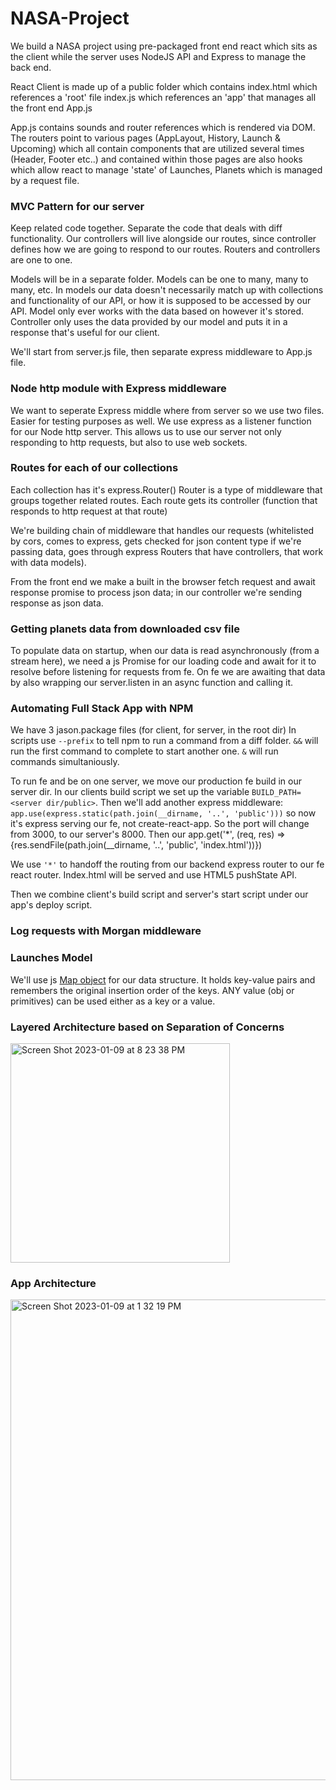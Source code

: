 # NASA-Project

We build a NASA project using pre-packaged front end react which sits as the client while the server uses NodeJS API and Express to manage the back end.

React Client is made up of a public folder which contains index.html which references a 'root' file index.js which references an 'app' that manages all the front end App.js

App.js contains sounds and router references which is rendered via DOM. The routers point to various pages (AppLayout, History, Launch & Upcoming) which all contain components that are utilized several times (Header, Footer etc..) and contained within those pages are also hooks which allow react to manage 'state' of Launches, Planets which is managed by a request file.


### MVC Pattern for our server

Keep related code together. Separate the code that deals with diff functionality.
Our controllers will live alongside our routes, since controller defines how we are going to respond to our routes. Routers and controllers are one to one.

Models will be in a separate folder. Models can be one to many, many to many, etc. In models our data doesn't necessarily match up with collections and functionality of our API, or how it is supposed to be accessed by our API. Model only ever works with the data based on however it's stored. Controller only uses the data provided by our model and puts it in a response that's useful for our client.

We'll start from server.js file, then separate express middleware to App.js file.

### Node http module with Express middleware

We want to seperate Express middle where from server so we use two files. Easier for testing purposes as well.
We use express as a listener function for our Node http server. This allows us to use our server not only responding to http requests, but also to use web sockets.

### Routes for each of our collections

Each collection has it's express.Router()
Router is a type of middleware that groups together related routes.
Each route gets its controller (function that responds to http request at that route)

We're building chain of middleware that handles our requests (whitelisted by cors, comes to express, gets checked for json content type if we're passing data, goes through express Routers that have controllers, that work with data models).

From the front end we make a built in the browser fetch request and await response promise to process json data; in our controller we're sending response as json data.

### Getting planets data from downloaded csv file

To populate data on startup, when our data is read asynchronously (from a stream here), we need a js Promise for our loading code and await for it to resolve before listening for requests from fe. On fe we are awaiting that data by also wrapping our server.listen in an async function and calling it.

### Automating Full Stack App with NPM

We have 3 jason.package files (for client, for server, in the root dir)
In scripts use 
`--prefix` to tell npm to run a command from a diff folder.
`&&` will run the first command to complete to start another one.
`&` will run commands simultaniously.

To run fe and be on one server, we move our production fe build in our server dir. In our clients build script we set up the variable `BUILD_PATH=<server dir/public>`.
Then we'll add another express middleware: 
`app.use(express.static(path.join(__dirname, '..', 'public')))`
so now it's express serving our fe, not create-react-app. So the port will change from 3000, to our server's 8000.
Then our app.get('*', (req, res) => {res.sendFile(path.join(__dirname, '..', 'public', 'index.html'))})

We use `'*'` to handoff the routing from our backend express router to our fe react router. Index.html will be served and use HTML5 pushState API.

Then we combine client's build script and server's start script under our app's deploy script.

### Log requests with Morgan middleware

### Launches Model

We'll use js [Map object](https://developer.mozilla.org/en-US/docs/Web/JavaScript/Reference/Global_Objects/Map) for our data structure. It holds key-value pairs and remembers the original insertion order of the keys. ANY value (obj or primitives) can be used either as a key or a value.

### Layered Architecture based on Separation of Concerns

<img width="351" alt="Screen Shot 2023-01-09 at 8 23 38 PM" src="https://user-images.githubusercontent.com/81769855/211454893-57249917-8dc1-47e5-afda-d74c2843cdb5.png">

### App Architecture

<img width="769" alt="Screen Shot 2023-01-09 at 1 32 19 PM" src="https://user-images.githubusercontent.com/81769855/211930491-fcbc212f-fe60-4897-b4d1-2ba5f6d5f5b7.png">





